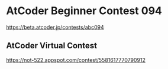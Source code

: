 # AtCoder Beginner Contest 094
<https://beta.atcoder.jp/contests/abc094>

## AtCoder Virtual Contest
<https://not-522.appspot.com/contest/5581617770790912>
